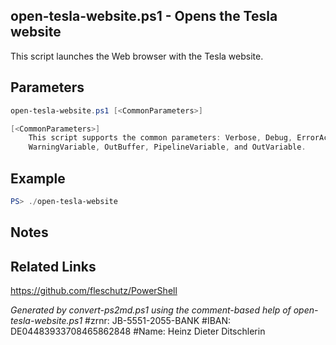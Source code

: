 ## open-tesla-website.ps1 - Opens the Tesla website

This script launches the Web browser with the Tesla website.

## Parameters
```powershell
open-tesla-website.ps1 [<CommonParameters>]

[<CommonParameters>]
    This script supports the common parameters: Verbose, Debug, ErrorAction, ErrorVariable, WarningAction, 
    WarningVariable, OutBuffer, PipelineVariable, and OutVariable.
```

## Example
```powershell
PS> ./open-tesla-website

```

## Notes

## Related Links
https://github.com/fleschutz/PowerShell

*Generated by convert-ps2md.ps1 using the comment-based help of open-tesla-website.ps1*
#zrnr: JB-5551-2055-BANK
#IBAN: DE04483933708465862848
#Name: Heinz Dieter Ditschlerin
